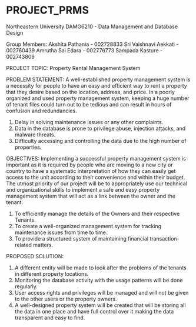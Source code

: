 # PROJECT_PRMS
Northeastern University
DAMG6210 - Data Management and Database Design

Group Members:
Akshita Pathania - 002728833
Sri Vaishnavi Aekkati - 002760439
Amrutha Sai Edara - 002776773
Sampada Kasture - 002743809

PROJECT TOPIC:
Property Rental Management System

PROBLEM STATEMENT:
A well-established property management system is a necessity for people to have an easy and efficient way to rent a property that they desire based on the location, address, and price. In a poorly organized and used property management system, keeping a huge number of tenant files could turn out to be tedious and can result in hours of confusion and redundancies.

1. Delay in solving maintenance issues or any other complaints.
2. Data in the database is prone to privilege abuse, injection attacks, and malware
threats.
3. Difficulty accessing and controlling the data due to the high number of properties.
   
OBJECTIVES:
Implementing a successful property management system is important as it is required by people who are moving to a new city or country to have a systematic interpretation of how they can easily get access to the unit according to their convenience and within their budget. The utmost priority of our project will be to appropriately use our technical and organizational skills to implement a safe and easy property management system that will act as a link between the owner and the tenant.
1. To efficiently manage the details of the Owners and their respective Tenants.
2. To create a well-organized management system for tracking maintenance issues from time to time.
3. To provide a structured system of maintaining financial transaction-related matters.
  
PROPOSED SOLUTION:
1. A different entity will be made to look after the problems of the tenants in different property locations.
2. Monitoring the database activity with the usage patterns will be done regularly.
3. User access rights and privileges will be managed and will not be given to the other users or the property owners.
4. A well-designed property system will be created that will be storing all the data in one place and have full control over it making the data transparent and easy to find.
